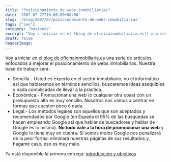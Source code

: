 ```yaml
---
title: "Posicionamiento de webs inmobiliarias"
date: '2007-07-27T10:06:00+00:00'
slug: '/blog/2007/07/posicionamiento-de-webs-inmobiliarias'
tags: ["seo"]
category: 'business'
excerpt: "Voy a iniciar en el [blog de oficinainmobiliaria.es]( una serie de artículos enfocados a mejorar el posicionamiento de webs inmobiliarias.   Nuestra base de trabajo..."
draft: false
headerImage:
---
```

Voy a iniciar en el [blog de oficinainmobiliaria.es](http://blog.oficinainmobiliaria.es/) una serie de artículos enfocados a mejorar el posicionamiento de webs inmobiliarias.
 Nuestra base de trabajo será:

- Sencilla.- Usted es experto en el sector inmobiliario, no el informático así que hablaremos en términos sencillos, buscaremos ideas asequibles y nada complicadas de llevar a la práctica.
- Económica.- Promocionar una web (o cualquier otra cosa) con un presupuesto alto es muy sencillo. Nosotros nos vamos a centrar en formas que cuesten poco ó nada.
- Legal.- Los métodos legales son aquellos que son aceptados y recomendados por Google (en España el 95% de las búsquedas se hacen empleando Google así que hablar de buscadores y hablar de Google es lo mismo). **No todo vale a la hora de promocionar una web** y Google lo tiene muy en cuenta. Si somos _malos_ Google nos penalizará de la peor forma: eliminará nuestras páginas de sus resultados y, hagame caso, eso es muy malo.

Ya está disponible la primera entrega: [introducción y objetivos](http://blog.oficinainmobiliaria.es/2007/07/promocionar-nuestra-web-inmobiliaria.html)
